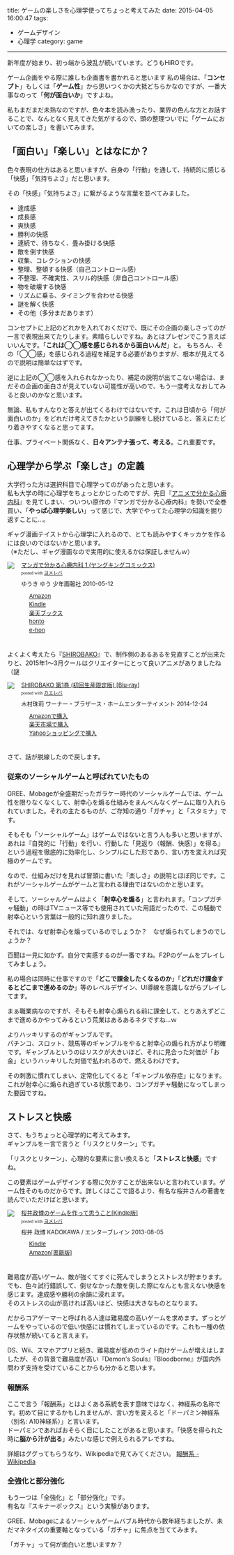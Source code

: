 title: ゲームの楽しさを心理学使ってちょっと考えてみた
date: 2015-04-05 16:00:47
tags:
- ゲームデザイン
- 心理学
category: game
---
新年度が始まり、初っ端から波乱が続いています。どうもHiROです。

ゲーム企画をやる際に誰しも企画書を書かれると思います
私の場合は、「**コンセプト**」もしくは「**ゲーム性**」から思いつくかの大抵どちらかなのですが、一番大事なのって「**何が面白いか**」ですよね。

私もまだまだ未熟なのですが、色々本を読み漁ったり、業界の色んな方とお話することで、なんとなく見えてきた気がするので、頭の整理ついでに「ゲームにおいての楽しさ」を書いてみます。  

## 「面白い」「楽しい」とはなにか？

色々表現の仕方はあると思いますが、自身の「行動」を通して、持続的に感じる「快感」「気持ちよさ」だと思います。

その「快感」「気持ちよさ」に繋がるような言葉を並べてみました。

* 達成感
* 成長感
* 爽快感
* 勝利の快感
* 連続で、待ちなく、畳み掛ける快感
* 敵を倒す快感
* 収集、コレクションの快感
* 整理、整頓する快感（自己コントロール感）
* 不整理、不確実性、スリル的快感（非自己コントロール感）
* 物を破壊する快感
* リズムに乗る、タイミングを合わせる快感
* 謎を解く快感
* その他（多分まだあります）

コンセプトに上記のどれかを入れておくだけで、既にその企画の楽しさってのが一言で表現出来てたりします。素晴らしいですね。あとはプレゼンでこう言えばいいんです。「**これは◯◯感を感じられるから面白いんだ**」と。
もちろん、その「◯◯感」を感じられる過程を補足する必要がありますが、根本が見えてるので説明は簡単なはずです。

逆に上記の◯◯感を入れられなかったり、補足の説明が出てこない場合は、まだその企画の面白さが見えていない可能性が高いので、もう一度考えなおしてみると良いのかなと思います。

無論、私もすんなりと答えが出てくるわけではないです。これは日頃から「何が面白いのか」をどれだけ考えてきたかという訓練をし続けていると、答えにたどり着きやすくなると思ってます。

仕事、プライベート関係なく、**日々アンテナ張って、考える**。これ重要です。

## 心理学から学ぶ「楽しさ」の定義

大学行った方は選択科目で心理学ってのがあったと思います。  
私も大学の時に心理学をちょっとかじったのですが、先日『[アニメで分かる心療内科](http://mental-anime.jp/)』を見てしまい、ついつい原作の『マンガで分かる心療内科』を勢いで全巻買い、「**やっぱ心理学楽しい**」って感じで、大学でやってた心理学の知識を掘り返すことに…。

ギャグ漫画テイストから心理学に入れるので、とても読みやすくキッカケを作るには良いのではないかと思います。  
（※ただし、ギャグ漫画なので実用的に使えるかは保証しませんｗ）

<div class="booklink-box" style="text-align:left;padding-bottom:20px;font-size:small;/zoom: 1;overflow: hidden;"><div class="booklink-image" style="float:left;margin:0 15px 10px 0;"><a href="http://c.af.moshimo.com/af/c/click?a_id=194085&p_id=170&pc_id=185&pl_id=4062&s_v=b5Rz2P0601xu&url=http%3A%2F%2Fwww.amazon.co.jp%2Fexec%2Fobidos%2FASIN%2F4785933801%2Fref%3Dnosim" name="booklink" rel="nofollow" target="_blank"><img src="http://ecx.images-amazon.com/images/I/51eFdYAIh6L._SL160_.jpg" style="border: none;" /></a><img src="http://i.af.moshimo.com/af/i/impression?a_id=194085&p_id=170&pc_id=185&pl_id=4062" width="1" height="1" style="border:none;"></div><div class="booklink-info" style="line-height:120%;/zoom: 1;overflow: hidden;"><div class="booklink-name" style="margin-bottom:10px;line-height:120%"><a href="http://c.af.moshimo.com/af/c/click?a_id=194085&p_id=170&pc_id=185&pl_id=4062&s_v=b5Rz2P0601xu&url=http%3A%2F%2Fwww.amazon.co.jp%2Fexec%2Fobidos%2FASIN%2F4785933801%2Fref%3Dnosim" name="booklink" rel="nofollow" target="_blank">マンガで分かる心療内科 1 (ヤングキングコミックス)</a><img src="http://i.af.moshimo.com/af/i/impression?a_id=194085&p_id=170&pc_id=185&pl_id=4062" width="1" height="1" style="border:none;"><div class="booklink-powered-date" style="font-size:8pt;margin-top:5px;font-family:verdana;line-height:120%">posted with <a href="http://yomereba.com" rel="nofollow" target="_blank">ヨメレバ</a></div></div><div class="booklink-detail" style="margin-bottom:5px;">ゆうき ゆう 少年画報社 2010-05-12    </div><div class="booklink-link2" style="margin-top:10px;"><div class="shoplinkamazon" style="margin-right:5px;background: url('http://img.yomereba.com/kz_y.gif') 0 0 no-repeat;padding: 2px 0 2px 18px;white-space: nowrap;"><a href="http://c.af.moshimo.com/af/c/click?a_id=194085&p_id=170&pc_id=185&pl_id=4062&s_v=b5Rz2P0601xu&url=http%3A%2F%2Fwww.amazon.co.jp%2Fexec%2Fobidos%2FASIN%2F4785933801%2Fref%3Dnosim" rel="nofollow" target="_blank">Amazon</a><img src="http://i.af.moshimo.com/af/i/impression?a_id=194085&p_id=170&pc_id=185&pl_id=4062" width="1" height="1" style="border:none;"></div><div class="shoplinkkindle" style="margin-right:5px;background: url('http://img.yomereba.com/kz_y.gif') 0 0 no-repeat;padding: 2px 0 2px 18px;white-space: nowrap;"><a href="http://c.af.moshimo.com/af/c/click?a_id=194085&p_id=170&pc_id=185&pl_id=4062&s_v=b5Rz2P0601xu&url=http%3A%2F%2Fwww.amazon.co.jp%2Fexec%2Fobidos%2FASIN%2FB00E55432M%2F" rel="nofollow" target="_blank">Kindle</a><img src="http://i.af.moshimo.com/af/i/impression?a_id=194085&p_id=170&pc_id=185&pl_id=4062" width="1" height="1" style="border:none;"></div><div class="shoplinkrakuten" style="margin-right:5px;background: url('http://img.yomereba.com/kz_y.gif') 0 -50px no-repeat;padding: 2px 0 2px 18px;white-space: nowrap;"><a href="http://c.af.moshimo.com/af/c/click?a_id=194087&p_id=56&pc_id=56&pl_id=637&s_v=b5Rz2P0601xu&url=http%3A%2F%2Fbooks.rakuten.co.jp%2Frb%2F6454422%2F" rel="nofollow" target="_blank">楽天ブックス</a><img src="http://i.af.moshimo.com/af/i/impression?a_id=194087&p_id=56&pc_id=56&pl_id=637" width="1" height="1" style="border:none;"></div><div class="shoplinkbk1" style="margin-right:5px;background: url('http://img.yomereba.com/kz_y.gif') 0 -150px no-repeat;padding: 2px 0 2px 18px;white-space: nowrap;"><a href="http://ck.jp.ap.valuecommerce.com/servlet/referral?sid=2756067&pid=879867541&vc_url=http%3A%2F%2Fhonto.jp%2Fnetstore%2Fsearch_021_104785933801.html%3Fsrchf%3D1%26srchGnrNm%3D1" target="_blank">honto<img src="http://ad.jp.ap.valuecommerce.com/servlet/gifbanner?sid=2756067&pid=879867541" height="1" width="1" border="0"></a></div><div class="shoplinkehon" style="margin-right:5px;background: url('http://img.yomereba.com/kz_y.gif') 0 -250px no-repeat;padding: 2px 0 2px 18px;white-space: nowrap;"><a href="http://ck.jp.ap.valuecommerce.com/servlet/referral?sid=2781196&pid=880575064&vc_url=http%3A%2F%2Fwww.e-hon.ne.jp%2Fbec%2FSA%2FDetail%3FrefISBN%3D4785933801" target="_blank">e-hon<img src="http://ad.jp.ap.valuecommerce.com/servlet/gifbanner?sid=2781196&pid=880575064" height="1" width="1" border="0"></a></div>                </div></div><div class="booklink-footer" style="clear: left"></div></div>

よくよく考えたら『[SHIROBAKO](http://shirobako-anime.com/)』で、制作側のあるあるを見直すことが出来たりと、2015年1〜3月クールはクリエイターにとって良いアニメがありましたね（謎

<div class="kaerebalink-box" style="text-align:left;padding-bottom:20px;font-size:small;/zoom: 1;overflow: hidden;"><div class="kaerebalink-image" style="float:left;margin:0 15px 10px 0;"><a href="http://c.af.moshimo.com/af/c/click?a_id=194085&p_id=170&pc_id=185&pl_id=4062&s_v=b5Rz2P0601xu&url=http%3A%2F%2Fwww.amazon.co.jp%2Fexec%2Fobidos%2FASIN%2FB00OJXVVDY%2Fref%3Dnosim" rel="nofollow" target="_blank"><img src="http://ecx.images-amazon.com/images/I/51xrMSF5xNL._SL160_.jpg" style="border: none;" /></a><img src="http://i.af.moshimo.com/af/i/impression?a_id=194085&p_id=170&pc_id=185&pl_id=4062" width="1" height="1" style="border:none;"></div><div class="kaerebalink-info" style="line-height:120%;/zoom: 1;overflow: hidden;"><div class="kaerebalink-name" style="margin-bottom:10px;line-height:120%"><a href="http://c.af.moshimo.com/af/c/click?a_id=194085&p_id=170&pc_id=185&pl_id=4062&s_v=b5Rz2P0601xu&url=http%3A%2F%2Fwww.amazon.co.jp%2Fexec%2Fobidos%2FASIN%2FB00OJXVVDY%2Fref%3Dnosim" rel="nofollow" target="_blank">SHIROBAKO 第1巻 (初回生産限定版) [Blu-ray]</a><img src="http://i.af.moshimo.com/af/i/impression?a_id=194085&p_id=170&pc_id=185&pl_id=4062" width="1" height="1" style="border:none;"><div class="kaerebalink-powered-date" style="font-size:8pt;margin-top:5px;font-family:verdana;line-height:120%">posted with <a href="http://kaereba.com" rel="nofollow" target="_blank">カエレバ</a></div></div><div class="kaerebalink-detail" style="margin-bottom:5px;">木村珠莉 ワーナー・ブラザース・ホームエンターテイメント 2014-12-24    </div><div class="kaerebalink-link1" style="margin-top:10px;"><div class="shoplinkamazon" style="margin-right:5px;background: url('http://img.yomereba.com/kz_k_01.gif') 0 0 no-repeat;padding: 2px 0 2px 18px;white-space: nowrap;"><a href="http://c.af.moshimo.com/af/c/click?a_id=194085&p_id=170&pc_id=185&pl_id=4062&s_v=b5Rz2P0601xu&url=http%3A%2F%2Fwww.amazon.co.jp%2Fgp%2Fsearch%3Fkeywords%3DSHIROBAKO%2520%2591%25E61%258A%25AA%26__mk_ja_JP%3D%2583J%2583%255E%2583J%2583i" rel="nofollow" target="_blank" >Amazonで購入</a><img src="http://i.af.moshimo.com/af/i/impression?a_id=194085&p_id=170&pc_id=185&pl_id=4062" width="1" height="1" style="border:none;"></div><div class="shoplinkrakuten" style="margin-right:5px;background: url('http://img.yomereba.com/kz_k_01.gif') 0 -50px no-repeat;padding: 2px 0 2px 18px;white-space: nowrap;"><a href="http://c.af.moshimo.com/af/c/click?a_id=194087&p_id=54&pc_id=54&pl_id=616&s_v=b5Rz2P0601xu&url=http%3A%2F%2Fsearch.rakuten.co.jp%2Fsearch%2Fmall%2FSHIROBAKO%2520%25E7%25AC%25AC1%25E5%25B7%25BB%2F-%2Ff.1-p.1-s.1-sf.0-st.A-v.2%3Fx%3D0" rel="nofollow" target="_blank">楽天市場で購入</a><img src="http://i.af.moshimo.com/af/i/impression?a_id=194087&p_id=54&pc_id=54&pl_id=616" width="1" height="1" style="border:none;"></div><div class="shoplinkyahoo" style="margin-right:5px;background: url('http://img.yomereba.com/kz_k_01.gif') 0 -150px no-repeat;padding: 2px 0 2px 18px;white-space: nowrap;"><a href="http://ck.jp.ap.valuecommerce.com/servlet/referral?sid=2781196&pid=880190276&vc_url=http%3A%2F%2Fsearch.shopping.yahoo.co.jp%2Fsearch%3Fp%3DSHIROBAKO%2520%25E7%25AC%25AC1%25E5%25B7%25BB" rel="nofollow"  target="_blank">Yahooショッピングで購入<img src="http://ad.jp.ap.valuecommerce.com/servlet/gifbanner?sid=2781196&pid=880190276" height="1" width="1" border="0"></a></div></div></div><div class="booklink-footer" style="clear: left"></div></div>

さて、話が脱線したので戻します。

### 従来のソーシャルゲームと呼ばれていたもの

GREE、Mobageが全盛期だったガラケー時代のソーシャルゲームでは、ゲーム性を限りなくなくして、射幸心を煽る仕組みをまんべんなくゲームに取り入れられていました。それの主たるものが、ご存知の通り「ガチャ」と「スタミナ」です。

そもそも「ソーシャルゲーム」はゲームではないと言う人も多いと思いますが、あれは『自発的に「行動」を行い、行動した「見返り（報酬、快感）」を得る』という過程を徹底的に効率化し、シンプルにした形であり、言い方を変えれば究極のゲームです。

なので、仕組みだけを見れば冒頭に書いた「楽しさ」の説明とほぼ同じです。これがソーシャルゲームがゲームと言われる理由ではないのかと思います。

そして、ソーシャルゲームはよく「**射幸心を煽る**」と言われます。「コンプガチャ騒動」の時はTVニュース等でも使用されていた用語だったので、この騒動で射幸心という言葉は一般的に知れ渡りました。

それでは、なぜ射幸心を煽っているのでしょうか？　なぜ煽られてしまうのでしょうか？

百聞は一見に如かず。自分で実感するのが一番ですね。F2Pのゲームをプレイしてみましょう。

私の場合は同時に仕事ですので「**どこで課金したくなるのか**」「**どれだけ課金するとどこまで進めるのか**」等のレベルデザイン、UI導線を意識しながらプレイしてます。

まぁ職業病なのですが、そもそも射幸心煽られる前に課金して、とりあえずどこまで進めるかやってみるという荒業はあるあるネタですね…ｗ

よりハッキリするのがギャンブルです。  
パチンコ、スロット、競馬等のギャンブルをやると射幸心の煽られ方がより明確です。ギャンブルというのはリスクが大きいほど、それに見合った対価が「お金」というハッキリした対価で払われるので、燃えるわけです。

その刺激に慣れてしまい、定常化してくると「ギャンブル依存症」になります。  
これが射幸心に煽られ過ぎている状態であり、コンプガチャ騒動になってしまった要因ですね。

## ストレスと快感

さて、もうちょっと心理学的に考えてみます。  
ギャンブルを一言で言うと「リスクとリターン」です。

「リスクとリターン」、心理的な要素に言い換えると「**ストレスと快感**」ですね。  

この要素はゲームデザインする際に欠かすことが出来ないと言われています。ゲーム性そのものだからです。詳しくはここで語るより、有名な桜井さんの著書を読んでいただけばと思います。

<div class="booklink-box" style="text-align:left;padding-bottom:20px;font-size:small;/zoom: 1;overflow: hidden;"><div class="booklink-image" style="float:left;margin:0 15px 10px 0;"><a href="http://c.af.moshimo.com/af/c/click?a_id=194085&p_id=170&pc_id=185&pl_id=4062&s_v=b5Rz2P0601xu&url=http%3A%2F%2Fwww.amazon.co.jp%2Fexec%2Fobidos%2FASIN%2FB00F93GX5O%2Fref%3Dnosim" name="booklink" rel="nofollow" target="_blank"><img src="http://ecx.images-amazon.com/images/I/51qZhuIi02L._SL160_.jpg" style="border: none;" /></a><img src="http://i.af.moshimo.com/af/i/impression?a_id=194085&p_id=170&pc_id=185&pl_id=4062" width="1" height="1" style="border:none;"></div><div class="booklink-info" style="line-height:120%;/zoom: 1;overflow: hidden;"><div class="booklink-name" style="margin-bottom:10px;line-height:120%"><a href="http://c.af.moshimo.com/af/c/click?a_id=194085&p_id=170&pc_id=185&pl_id=4062&s_v=b5Rz2P0601xu&url=http%3A%2F%2Fwww.amazon.co.jp%2Fexec%2Fobidos%2FASIN%2FB00F93GX5O%2Fref%3Dnosim" name="booklink" rel="nofollow" target="_blank">桜井政博のゲームを作って思うこと[Kindle版]</a><img src="http://i.af.moshimo.com/af/i/impression?a_id=194085&p_id=170&pc_id=185&pl_id=4062" width="1" height="1" style="border:none;"><div class="booklink-powered-date" style="font-size:8pt;margin-top:5px;font-family:verdana;line-height:120%">posted with <a href="http://yomereba.com" rel="nofollow" target="_blank">ヨメレバ</a></div></div><div class="booklink-detail" style="margin-bottom:5px;">桜井 政博 KADOKAWA / エンターブレイン 2013-08-05    </div><div class="booklink-link2" style="margin-top:10px;"><div class="shoplinkkindle" style="margin-right:5px;background: url('http://img.yomereba.com/kz_y.gif') 0 0 no-repeat;padding: 2px 0 2px 18px;white-space: nowrap;"><a href="http://c.af.moshimo.com/af/c/click?a_id=194085&p_id=170&pc_id=185&pl_id=4062&s_v=b5Rz2P0601xu&url=http%3A%2F%2Fwww.amazon.co.jp%2Fexec%2Fobidos%2FASIN%2FB00F93GX5O%2F" rel="nofollow" target="_blank">Kindle</a><img src="http://i.af.moshimo.com/af/i/impression?a_id=194085&p_id=170&pc_id=185&pl_id=4062" width="1" height="1" style="border:none;"></div><div class="shoplinkamazon" style="margin-right:5px;background: url('http://img.yomereba.com/kz_y.gif') 0 0 no-repeat;padding: 2px 0 2px 18px;white-space: nowrap;"><a href="http://c.af.moshimo.com/af/c/click?a_id=194085&p_id=170&pc_id=185&pl_id=4062&s_v=b5Rz2P0601xu&url=http%3A%2F%2Fwww.amazon.co.jp%2Fexec%2Fobidos%2FASIN%2F4047280291%2F" rel="nofollow" target="_blank">Amazon[書籍版]</a><img src="http://i.af.moshimo.com/af/i/impression?a_id=194085&p_id=170&pc_id=185&pl_id=4062" width="1" height="1" style="border:none;"></div>                                            </div></div><div class="booklink-footer" style="clear: left"></div></div>

難易度が高いゲーム、敵が強くてすぐに死んでしまうとストレスが貯まります。でも、色々試行錯誤して、倒せなかった敵を倒した際になんとも言えない快感を感じます。達成感や勝利の余韻に浸れます。  
そのストレスの山が高ければ高いほど、快感は大きなものとなります。

だからコアゲーマーと呼ばれる人達は難易度の高いゲームを求めます。ずっとゲームをやっているので低い快感には慣れてしまっているのです。これも一種の依存状態が続いてると言えます。

DS、Wii、スマホアプリと続き、難易度が低めのライト向けゲームが増えはしましたが、その背景で難易度が高い『Demon's Souls』『Bloodborne』が国内外問わず支持を受けていることからも分かると思います。

### 報酬系

ここで言う「報酬系」とはよくある系統を表す意味ではなく、神経系の名称です。初めて目にするかもしれませんが、言い方を変えると「ドーパミン神経系（別名: A10神経系）」と言います。  
ドーパミンであればおそらく目にしたことがあると思います。「快感を得られた時に**脳から汁が出る**」みたいな感じで例えられるアレですね。

詳細はググってもらうなり、Wikipediaで見てみてください。
[報酬系 - Wikipedia](http://ja.wikipedia.org/wiki/%E5%A0%B1%E9%85%AC%E7%B3%BB)

### 全強化と部分強化

もう一つは「全強化」と「部分強化」です。  
有名な『スキナーボックス』という実験があります。



GREE、Mobageによるソーシャルゲームバブル時代から数年経ちましたが、未だマネタイズの重要軸となっている「ガチャ」に焦点を当ててみます。

「ガチャ」って何が面白いと思いますか？

